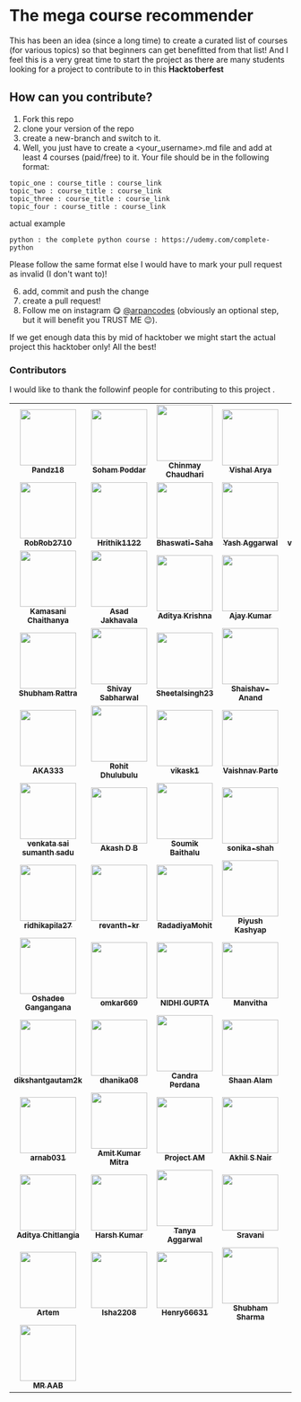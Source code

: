 # The mega course recommender
This has been an idea (since a long time) to create a curated list of courses (for various topics) so that beginners can get benefitted from that list! And I feel this is a very great time to start the project as there are many students looking for a project to contribute to in this **Hacktoberfest**

## How can you contribute?
1. Fork this repo
2. clone your version of the repo
3. create a new-branch and switch to it.
4. Well, you just have to create a <your_username>.md file and add at least 4 courses (paid/free) to it. Your file should be in the following format:

```
topic_one : course_title : course_link
topic_two : course_title : course_link
topic_three : course_title : course_link
topic_four : course_title : course_link
```

actual example
```
python : the complete python course : https://udemy.com/complete-python
```

Please follow the same format else I would have to mark your pull request as invalid (I don't want to)!

6. add, commit and push the change
7. create a pull request!
8. Follow me on instagram 😋 <a href="https://instagram.com/arpancodes" target="_blank">@arpancodes</a> (obviously an optional step, but it will benefit you TRUST ME 😉).

If we get enough data this by mid of hacktober we might start the actual project this hacktober only!
All the best!

### Contributors 
I would like to thank the followinf people for contributing to this project .

<table>
<tr>
<td align="center"><a href="https://github.com/Pandz18"><img src="https://avatars0.githubusercontent.com/u/58665834?s=400&u=eabe398d2e26def53a659354d2c27d222859babb&v=4" width="100px;" alt=""/><br /><sub><b>Pandz18</b></sub></a><br /> </td>
<td align="center"><a href="https://github.com/sohampod"><img src="https://avatars3.githubusercontent.com/u/37503788?s=400&u=0e70236683f3f1a738ec85903a44b00d0a3804f7&v=4" width="100px;" alt=""/><br /><sub><b>Soham Poddar</b></sub></a><br /> </td>
<td align="center"><a href="https://github.com/chinmayc14"><img src="https://avatars3.githubusercontent.com/u/60184593?s=400&u=a27b7ef4a632754bd2b38a263f932a5335da5a36&v=4" width="100px;" alt=""/><br /><sub><b>Chinmay Chaudhari</b></sub></a><br /></td>
<td align="center"><a href="https://github.com/thebit1701"><img src="https://avatars0.githubusercontent.com/u/53190675?s=400&u=6b346519a208955890afafa0b3b3af24dcf5ca2d&v=4" width="100px;" alt=""/><br /><sub><b>Vishal Arya</b></sub></a><br /> </td>
<td align="center"><a href="https://github.com/srishtipatil19"><img src="https://avatars0.githubusercontent.com/u/68970410?s=400&v=4" width="100px;" alt=""/><br /><sub><b>srishtipatil19</b></sub></a><br /></td>
<td align="center"><a href="https://github.com/ritik-sys"><img src="https://avatars0.githubusercontent.com/u/60854557?s=400&v=4" width="100px;" alt=""/><br /><sub><b>ritik-sys</b></sub></a><br /> </td>
<td align="center"><a href="https://github.com/anmolrk"><img src="https://avatars0.githubusercontent.com/u/60808502?s=400&v=4" width="100px;" alt=""/><br /><sub><b>anmolrk</b></sub></a><br /></td>
<td align="center"><a href="https://github.com/Roshannahak"><img src="https://avatars0.githubusercontent.com/u/47059819?s=400&u=46757c71e47dcd42a62c59a7bc460a15404a6af1&v=4" width="100px;" alt=""/><br /><sub><b>Roshan nahak</b></sub></a><br /> </td>
</tr>
<tr>
<td align="center"><a href="https://github.com/RobRob2710"><img src="https://avatars2.githubusercontent.com/u/55062717?s=400&v=4" width="100px;" alt=""/><br /><sub><b>RobRob2710</b></sub></a><br /></td>
<td align="center"><a href="https://github.com/Hrithik1122"><img src="https://avatars0.githubusercontent.com/u/72391718?s=400&v=4" width="100px;" alt=""/><br /><sub><b>Hrithik1122</b></sub></a><br /> </td>
<td align="center"><a href="https://github.com/Bhaswati-Saha"><img src="https://avatars0.githubusercontent.com/u/63867979?s=400&v=4" width="100px;" alt=""/><br /><sub><b>Bhaswati-Saha</b></sub></a><br /></td>

<td align="center"><a href="https://github.com/yashaggarwal03"><img src="https://avatars2.githubusercontent.com/u/72155128?s=400&u=ef81fb8d185b3a8ca67379c8ad3c77e3b3ad5590&v=4" width="100px;" alt=""/><br /><sub><b>Yash Aggarwal</b></sub></a><br /> </td>

<td align="center"><a href="https://github.com/vaibhavtripathi1209"><img src="https://avatars3.githubusercontent.com/u/60314234?s=400&v=4" width="100px;" alt=""/><br /><sub><b>vaibhavtripathi1209</b></sub></a><br /></td>

<td align="center"><a href="https://github.com/rohitkadamrb"><img src="https://avatars1.githubusercontent.com/u/23146076?s=400&v=4" width="100px;" alt=""/><br /><sub><b>rohitkadamrb</b></sub></a><br /> </td>

<td align="center"><a href="https://github.com/itsnotsagar"><img src="https://avatars3.githubusercontent.com/u/56265949?s=400&v=4" width="100px;" alt=""/><br /><sub><b>Sagar Yadav</b></sub></a><br /></td>

<td align="center"><a href="https://github.com/itsjatin135"><img src="https://avatars1.githubusercontent.com/u/49195216?s=400&u=91850863e102603886d5ffccb37d8ee3fde97a60&v=4" width="100px;" alt=""/><br /><sub><b>Jatin Saini</b></sub></a><br /> </td>
</tr>
<tr>
<td align="center"><a href="https://github.com/iamchaithanyak"><img src="https://avatars0.githubusercontent.com/u/72074815?s=400&v=4" width="100px;" alt=""/><br /><sub><b>Kamasani Chaithanya</b></sub></a><br /></td>

<td align="center"><a href="https://github.com/asad2200"><img src="https://avatars0.githubusercontent.com/u/61153243?s=400&v=4" width="100px;" alt=""/><br /><sub><b>Asad Jakhavala</b></sub></a><br /></td>

<td align="center"><a href="https://github.com/amazing-AK"><img src="https://avatars3.githubusercontent.com/u/72189258?s=400&u=762dbc1d9bb69c84969c652ca502218c7323fd9e&v=4" width="100px;" alt=""/><br /><sub><b>Aditya Krishna</b></sub></a><br /> </td>

<td align="center"><a href="https://github.com/ajay272191"><img src="https://avatars0.githubusercontent.com/u/23566297?s=400&u=a0b538e84faaa29c0a5764c1949658a4a3b61bcf&v=4" width="100px;" alt=""/><br /><sub><b>Ajay Kumar</b></sub></a><br /></td>

<td align="center"><a href="https://github.com/aj-923"><img src="https://avatars2.githubusercontent.com/u/56548588?s=400&v=4" width="100px;" alt=""/><br /><sub><b>aj-923</b></sub></a><br /> </td>

<td align="center"><a href="https://github.com/Yash-tyagi"><img src="https://avatars3.githubusercontent.com/u/42386166?s=400&u=9db168ec28719034a02863ff8e009de62cfc8c20&v=4" width="100px;" alt=""/><br /><sub><b>yash tyagi</b></sub></a><br /></td>

<td align="center"><a href="https://github.com/SriSravyaN"><img src="https://avatars2.githubusercontent.com/u/50413203?s=400&u=ec0c921bb5a65a36be4000edcbadb7709f4d897f&v=4" width="100px;" alt=""/><br /><sub><b>SriSravyaN</b></sub></a><br /> </td>
<td align="center"><a href="https://github.com/Sorbot"><img src="https://avatars0.githubusercontent.com/u/72269343?s=400&v=4" width="100px;" alt=""/><br /><sub><b>Sorbot</b></sub></a><br /></td>
</tr>
<tr>
<td align="center"><a href="https://github.com/ShubhamRattra"><img src="https://avatars1.githubusercontent.com/u/46563834?s=400&u=fa30a129fe1ea20cd33b7019875fe0d9284326bf&v=4" width="100px;" alt=""/><br /><sub><b>Shubham Rattra</b></sub></a><br /></td>
  
  <td align="center"><a href="https://github.com/ShivaySabharwal"><img src="https://avatars2.githubusercontent.com/u/68233460?s=400&v=4" width="100px;" alt=""/><br /><sub><b>Shivay Sabharwal</b></sub></a><br /> </td>
  
<td align="center"><a href="https://github.com/Sheetalsingh23"><img src="https://avatars3.githubusercontent.com/u/41787579?s=400&u=37caba4781b2e9663502a861454b863234bbff00&v=4" width="100px;" alt=""/><br /><sub><b>Sheetalsingh23</b></sub></a><br /></td>

<td align="center"><a href="https://github.com/Shaishav-Anand"><img src="https://avatars2.githubusercontent.com/u/59408292?s=400&v=4" width="100px;" alt=""/><br /><sub><b>Shaishav-Anand</b></sub></a><br /> </td>

<td align="center"><a href="https://github.com/Rutuja07"><img src="https://avatars3.githubusercontent.com/u/51352791?s=400&v=4" width="100px;" alt=""/><br /><sub><b>Rutuja07</b></sub></a><br /></td>

<td align="center"><a href="https://github.com/Ashyum"><img src="https://avatars1.githubusercontent.com/u/67385193?s=400&v=4" width="100px;" alt=""/><br /><sub><b>Ashyum</b></sub></a><br /> </td>

<td align="center"><a href="https://github.com/Apoorv-cloud"><img src="https://avatars1.githubusercontent.com/u/63242652?s=400&u=108bae404466271470634d6b77e0e7d854f58b1d&v=4" width="100px;" alt=""/><br /><sub><b>Apoorv-cloud</b></sub></a><br /></td>

<td align="center"><a href="https://github.com/Aastha3348"><img src="https://avatars2.githubusercontent.com/u/60552193?s=400&v=4" width="100px;" alt=""/><br /><sub><b>Aastha Singh</b></sub></a><br /></td>
</tr>
<tr>
<td align="center"><a href="https://github.com/AKA333"><img src="https://avatars2.githubusercontent.com/u/36012314?s=400&v=4" width="100px;" alt=""/><br /><sub><b>AKA333</b></sub></a><br /> </td>
  
  <td align="center"><a href="https://github.com/68rohitd"><img src="https://avatars3.githubusercontent.com/u/36996289?s=400&v=4" width="100px;" alt=""/><br /><sub><b>Rohit Dhulubulu</b></sub></a><br /></td>
  
<td align="center"><a href="https://github.com/vikask1"><img src="https://avatars1.githubusercontent.com/u/72508455?s=400&v=4" width="100px;" alt=""/><br /><sub><b>vikask1</b></sub></a><br /> </td>

<td align="center"><a href="https://github.com/vaish567"><img src="https://avatars1.githubusercontent.com/u/60536883?s=400&u=91b563ae1b9e2b34b837ce51f5f66e4239d8eb9f&v=4" width="100px;" alt=""/><br /><sub><b>Vaishnav Parte</b></sub></a><br /> </td>

<td align="center"><a href="https://github.com/topcoder-01"><img src="https://avatars2.githubusercontent.com/u/60013850?s=400&u=d76d8b33c615dcf714e838ef6eaf2e513dc4796f&v=4" width="100px;" alt=""/><br /><sub><b>topcoder-01</b></sub></a><br /> </td>

  <td align="center"><a href="https://github.com/tonygunk27"><img src="https://avatars1.githubusercontent.com/u/72242597?s=400&v=4" width="100px;" alt=""/><br /><sub><b>tonygunk27</b></sub></a><br /> </td>
  
<td align="center"><a href="https://github.com/theunrealme69"><img src="https://avatars3.githubusercontent.com/u/72992492?s=400&v=4" width="100px;" alt=""/><br /><sub><b>theunrealme69</b></sub></a><br /> </td>

<td align="center"><a href="https://github.com/suryarajsingh"><img src="https://avatars2.githubusercontent.com/u/46564698?s=400&v=4" width="100px;" alt=""/><br /><sub><b>suryarajsingh</b></sub></a><br /> </td>
</tr>
 <tr>
  
<td align="center"><a href="https://github.com/sumanthsadhu"><img src="https://avatars1.githubusercontent.com/u/46193429?s=400&u=8f055dead4a4635e7b9251bf3e3abe6abeeaa9f9&v=4" width="100px;" alt=""/><br /><sub><b>venkata sai sumanth sadu</b></sub></a><br /> </td>

  <td align="center"><a href="https://github.com/spaceslayer"><img src="https://avatars2.githubusercontent.com/u/29529603?s=400&u=0bb15d1a76d7c3b29e4f3c209afa48b44135f9e1&v=4" width="100px;" alt=""/><br /><sub><b>Akash D B</b></sub></a><br /></td>
  
<td align="center"><a href="https://github.com/soumik2012"><img src="https://avatars3.githubusercontent.com/u/66599363?s=400&u=27e1a32bae6e8048d44b5505b4bb8e8afa42d889&v=4" width="100px;" alt=""/><br /><sub><b>Soumik Baithalu</b></sub></a><br /> </td>

<td align="center"><a href="https://github.com/sonika-shah"><img src="https://avatars3.githubusercontent.com/u/58761340?s=400&v=4" width="100px;" alt=""/><br /><sub><b>sonika-shah</b></sub></a><br /> </td>

<td align="center"><a href="https://github.com/shashiBhushan13"><img src="https://avatars3.githubusercontent.com/u/31961909?s=400&u=9e2fa4fdd034c258438cc1867211cd15dc9880ee&v=4" width="100px;" alt=""/><br /><sub><b>Shashi-Bhushan</b></sub></a><br /> </td>

  <td align="center"><a href="https://github.com/sathiranipun"><img src="https://avatars0.githubusercontent.com/u/54890327?s=400&u=c51933e161297d06c596582f1855ff7a68f2c9ab&v=4" width="100px;" alt=""/><br /><sub><b>Sathira Nipun</b></sub></a><br /> </td>
  
<td align="center"><a href="https://github.com/sabbugiri"><img src="https://avatars3.githubusercontent.com/u/24490674?s=400&u=e227865061fcc62ff3c4b360d4ad9813745b2846&v=4" width="100px;" alt=""/><br /><sub><b>sabbu giri</b></sub></a><br /> </td>

<td align="center"><a href="https://github.com/rudratalur"><img src="https://avatars3.githubusercontent.com/u/46225023?s=400&u=c66aecb33c770399806778ca06c9da7f6da5973c&v=4" width="100px;" alt=""/><br /><sub><b>Rudraswamy</b></sub></a><br /> </td>
</tr>
 <tr>
  
<td align="center"><a href="https://github.com/ridhikapila27"><img src="https://avatars1.githubusercontent.com/u/72308639?s=400&v=4" width="100px;" alt=""/><br /><sub><b>ridhikapila27</b></sub></a><br /> </td>

  <td align="center"><a href="https://github.com/revanth-kr"><img src="https://avatars2.githubusercontent.com/u/58583276?s=400&v=4" width="100px;" alt=""/><br /><sub><b>revanth-kr</b></sub></a><br /></td>
  
<td align="center"><a href="https://github.com/radadiyamohit81"><img src="https://avatars2.githubusercontent.com/u/30775542?s=400&u=12c608b2fc098b64ea3818aa176633bbd82a3284&v=4" width="100px;" alt=""/><br /><sub><b>RadadiyaMohit</b></sub></a><br /> </td>

<td align="center"><a href="https://github.com/piyush-kash"><img src="https://avatars0.githubusercontent.com/u/47898529?s=400&v=4" width="100px;" alt=""/><br /><sub><b>Piyush Kashyap</b></sub></a><br /> </td>

<td align="center"><a href="https://github.com/pixelatedjelly"><img src="https://avatars2.githubusercontent.com/u/72637240?s=400&u=70b3fffb33d89120da664c92a8c4e9a757d144ba&v=4" width="100px;" alt=""/><br /><sub><b>pixelatedjelly</b></sub></a><br /> </td>

  <td align="center"><a href="https://github.com/paulanushka"><img src="https://avatars2.githubusercontent.com/u/43779521?s=400&u=1d6d320aa504ed919fac74c1ab9578d138270a52&v=4" width="100px;" alt=""/><br /><sub><b>Anushka Paul</b></sub></a><br /> </td>
  
<td align="center"><a href="https://github.com/parikshit14"><img src="https://avatars1.githubusercontent.com/u/54709254?s=400&u=db6afa27891c79992f3c47bc01cf8d5a00993bf9&v=4" width="100px;" alt=""/><br /><sub><b>parikshit14</b></sub></a><br /> </td>

<td align="center"><a href="https://github.com/oshi36"><img src="https://avatars2.githubusercontent.com/u/47573417?s=400&v=4" width="100px;" alt=""/><br /><sub><b>oshi36</b></sub></a><br /> </td>
</tr>
<tr>
  
<td align="center"><a href="https://github.com/oshadeegangangana"><img src="https://avatars3.githubusercontent.com/u/57471686?s=400&u=81a34a0ff43216703a9d1068c25407d13713822a&v=4" width="100px;" alt=""/><br /><sub><b>Oshadee Gangangana</b></sub></a><br /> </td>

  <td align="center"><a href="https://github.com/omkar669"><img src="https://avatars2.githubusercontent.com/u/46934695?s=400&u=c34e6b4a1bb0e6d9869f14b37f4bdc272e466b8e&v=4" width="100px;" alt=""/><br /><sub><b>omkar669</b></sub></a><br /> </td>
  
  <td align="center"><a href="https://github.com/nidhigupta09"><img src="https://avatars3.githubusercontent.com/u/53952314?s=400&u=52936c2a4ef340b35f347d47df813b178e424ead&v=4" width="100px;" alt=""/><br /><sub><b>NIDHI GUPTA</b></sub></a><br /></td>
  
<td align="center"><a href="https://github.com/manvitha1726"><img src="https://avatars1.githubusercontent.com/u/61244556?s=400&u=2df7001626ed8d2490534a068403cdfbd81a6400&v=4" width="100px;" alt=""/><br /><sub><b>Manvitha</b></sub></a><br /> </td>

<td align="center"><a href="https://github.com/kaushikisinha06"><img src="https://avatars0.githubusercontent.com/u/57248094?s=400&u=9b0c945cdab8b81508d1191b0383d6dafc56f04b&v=4" width="100px;" alt=""/><br /><sub><b>Kaushiki Sinha</b></sub></a><br /> </td>

<td align="center"><a href="https://github.com/harshithauk"><img src="https://avatars1.githubusercontent.com/u/61583501?s=400&v=4" width="100px;" alt=""/><br /><sub><b>Harshitha U K</b></sub></a><br /> </td>

  <td align="center"><a href="https://github.com/guddu0709"><img src="https://avatars2.githubusercontent.com/u/51411542?s=400&v=4" width="100px;" alt=""/><br /><sub><b>guddu0709</b></sub></a><br /> </td>
  
<td align="center"><a href="https://github.com/divyxnsh"><img src="https://avatars0.githubusercontent.com/u/58469666?s=400&v=4" width="100px;" alt=""/><br /><sub><b>divyxnsh</b></sub></a><br /> </td>
  </tr>
  <tr>
  
<td align="center"><a href="https://github.com/dikshantgautam2k"><img src="https://avatars1.githubusercontent.com/u/57384495?s=400&v=4" width="100px;" alt=""/><br /><sub><b>dikshantgautam2k</b></sub></a><br /> </td>

  <td align="center"><a href="https://github.com/dhanika08"><img src="https://avatars1.githubusercontent.com/u/54225124?s=400&v=4" width="100px;" alt=""/><br /><sub><b>dhanika08</b></sub></a><br /> </td>

<td align="center"><a href="https://github.com/cp2940"><img src="https://avatars2.githubusercontent.com/u/51086958?s=400&v=4" width="100px;" alt=""/><br /><sub><b>Candra Perdana</b></sub></a><br /> </td>

<td align="center"><a href="https://github.com/codeshaan"><img src="https://avatars1.githubusercontent.com/u/48273777?s=400&u=eb5511ea50df4126de865262a15e81d2b695f884&v=4" width="100px;" alt=""/><br /><sub><b>Shaan Alam</b></sub></a><br />

<td align="center"><a href="https://github.com/bvsslgayathri-8679"><img src="https://avatars0.githubusercontent.com/u/69475106?s=400&v=4" width="100px;" alt=""/><br /><sub><b>B Gayathri</b></sub></a><br /> </td>

<td align="center"><a href="https://github.com/bhubesh757"><img src="https://avatars0.githubusercontent.com/u/55022929?s=400&u=5a79cdfacc2c15a8bf5d2529f65a2ee775826154&v=4" width="100px;" alt=""/><br /><sub><b>BHUBESH SR</b></sub></a><br /> </td>

<td align="center"><a href="https://github.com/atishij"><img src="https://avatars2.githubusercontent.com/u/57124634?s=400&v=4" width="100px;" alt=""/><br /><sub><b>atishij</b></sub></a><br /> 

<td align="center"><a href="https://github.com/asquaree"><img src="https://avatars3.githubusercontent.com/u/53035125?s=400&u=f56e57b1e9fb336baf33507b0d5daf04b3cb4603&v=4" width="100px;" alt=""/><br /><sub><b>aakash aggarwal</b></sub></a><br /> </td>
</tr>
<tr>
  
<td align="center"><a href="https://github.com/arnab031"><img src="https://avatars3.githubusercontent.com/u/51916075?s=400&v=4" width="100px;" alt=""/><br /><sub><b>arnab031</b></sub></a><br /> </td>

  <td align="center"><a href="https://github.com/amit14mitra"><img src="https://avatars2.githubusercontent.com/u/50025230?s=400&u=da8236b3c0baf597690f442b6d82400a712fef2c&v=4" width="100px;" alt=""/><br /><sub><b>Amit Kumar Mitra</b></sub></a><br /> </td>

<td align="center"><a href="https://github.com/am-523"><img src="https://avatars1.githubusercontent.com/u/61135648?s=400&u=ec92f801c2d367bb0557c5452ab1d0c5e6a97312&v=4" width="100px;" alt=""/><br /><sub><b>Project AM</b></sub></a><br /> </td>

<td align="center"><a href="https://github.com/akhilsnair1047"><img src="https://avatars3.githubusercontent.com/u/55645967?s=400&u=00dc3338d5660c93bbf9ede471c9235e754e9977&v=4" width="100px;" alt=""/><br /><sub><b>Akhil S Nair</b></sub></a><br />

<td align="center"><a href="https://github.com/adhilcodes"><img src="https://avatars0.githubusercontent.com/u/65992809?s=400&u=7d2aa740520e916af47f0651a25f8e0e50cd879f&v=4" width="100px;" alt=""/><br /><sub><b>Abdul Adhil PK</b></sub></a><br /> </td>

<td align="center"><a href="https://github.com/YashAgrawal9265"><img src="https://avatars3.githubusercontent.com/u/69956695?s=400&u=530c4becc817c3b281ef31cc4c92fb77a7bcce00&v=4" width="100px;" alt=""/><br /><sub><b>Yash Agrawal</b></sub></a><br /> </td>

<td align="center"><a href="https://github.com/Vishwa-Dinupriya"><img src="https://avatars2.githubusercontent.com/u/57124634?s=400&v=4" width="100px;" alt=""/><br /><sub><b>Vishwa Dinupriya</b></sub></a><br /> 

<td align="center"><a href="https://github.com/TirtharajSen01"><img src="https://avatars1.githubusercontent.com/u/71665438?s=400&v=4" width="100px;" alt=""/><br /><sub><b>TirtharajSen01</b></sub></a><br /> </td>

</tr>
<tr>
  
<td align="center"><a href="https://github.com/TheResolveradi"><img src="https://avatars3.githubusercontent.com/u/28365724?s=400&v=4" width="100px;" alt=""/><br /><sub><b>Aditya Chitlangia</b></sub></a><br /> </td>

  <td align="center"><a href="https://github.com/TheHarshCoder"><img src="https://avatars3.githubusercontent.com/u/72307191?s=400&v=4" width="100px;" alt=""/><br /><sub><b>Harsh Kumar</b></sub></a><br /> </td>

<td align="center"><a href="https://github.com/TanyaAggrawal"><img src="https://avatars0.githubusercontent.com/u/56471903?s=400&u=b695af4174e926fae9bf2909d5ba337f1a93c43a&v=4" width="100px;" alt=""/><br /><sub><b>Tanya Aggarwal</b></sub></a><br /> </td>

<td align="center"><a href="https://github.com/SravaniKod"><img src="https://avatars2.githubusercontent.com/u/67199349?s=400&v=4" width="100px;" alt=""/><br /><sub><b>Sravani</b></sub></a><br /> </td>

<td align="center"><a href="https://github.com/Sanyam2000-dot"><img src="https://avatars0.githubusercontent.com/u/53525430?s=400&u=3794b17475c5d8fcc9791db31c856fb0d8f628af&v=4" width="100px;" alt=""/><br /><sub><b>Sanyam Mehendiratta</b></sub></a><br /> </td>

<td align="center"><a href="https://github.com/Sandunifernando"><img src="https://avatars0.githubusercontent.com/u/59954008?s=400&u=82f4bc8b216008ad4e1384099d02b3155f679c3e&v=4" width="100px;" alt=""/><br /><sub><b>Sanduni fernando</b></sub></a><br /> </td>

<td align="center"><a href="https://github.com/Priyanshu1012"><img src="https://avatars3.githubusercontent.com/u/63971781?s=400&v=4" width="100px;" alt=""/><br /><sub><b>Priyanshu1012</b></sub></a><br /> </td>

  <td align="center"><a href="https://github.com/Patel-Ankur"><img src="https://avatars3.githubusercontent.com/u/72307191?s=400&v=4" width="100px;" alt=""/><br /><sub><b>Ankur Patel</b></sub></a><br /> </td>
</tr>
<tr>

<td align="center"><a href="https://github.com/LD31D"><img src="https://avatars3.githubusercontent.com/u/59147006?s=400&u=30b8c6f23b969e52d5b32917fe45cf3d27033bed&v=4" width="100px;" alt=""/><br /><sub><b>Artem</b></sub></a><br /> </td>

<td align="center"><a href="https://github.com/Isha2208"><img src="https://avatars3.githubusercontent.com/u/56860812?s=400&v=4" width="100px;" alt=""/><br /><sub><b>Isha2208</b></sub></a><br /> </td>

<td align="center"><a href="https://github.com/Henry66631"><img src="https://avatars2.githubusercontent.com/u/72721826?s=400&v=4" width="100px;" alt=""/><br /><sub><b>Henry66631</b></sub></a><br /> </td>

<td align="center"><a href="https://github.com/HeisenBug-07"><img src="https://avatars2.githubusercontent.com/u/62887866?s=400&u=3e174d367e93f11781d979e78201bde6c4d8ce8f&v=4" width="100px;" alt=""/><br /><sub><b>Shubham Sharma</b></sub></a><br /> </td>

<td align="center"><a href="https://github.com/Goutampatidar"><img src="https://avatars2.githubusercontent.com/u/55948914?s=400&u=d107d9858fe72dfd49d1b6a38b82956de36e5526&v=4" width="100px;" alt=""/><br /><sub><b>Goutam Patidar</b></sub></a><br /> </td>

<td align="center"><a href="https://github.com/Gabrielyong38"><img src="https://avatars0.githubusercontent.com/u/56734377?s=400&v=4" width="100px;" alt=""/><br /><sub><b>Gabrielyong38</b></sub></a><br /> </td>

<td align="center"><a href="https://github.com/Avi-Bansal-31"><img src="https://avatars1.githubusercontent.com/u/72958271?s=400&u=1e0729e66d1e462204ee5fb26e6291d1606c6068&v=4" width="100px;" alt=""/><br /><sub><b>Avi Bansal</b></sub></a><br /> </td>

  <td align="center"><a href="https://github.com/Anshika-Jain"><img src="https://avatars1.githubusercontent.com/u/43791442?s=400&u=32acf973c24569c129db33441e7e06e086b8d1c5&v=4" width="100px;" alt=""/><br /><sub><b>Anshika Jain</b"https></sub></a><br /> </td>
</tr>
<tr>
<td align="center"><a href="https://github.com/Anees-baig"><img src="https://avatars1.githubusercontent.com/u/51807551?s=400&u=690c729f9796a2d86015e326e11b23210f26e282&v=4" width="100px;" alt=""/><br /><sub><b>MR AAB</b></sub></a><br /> </td>
  </tr>
  </table>
